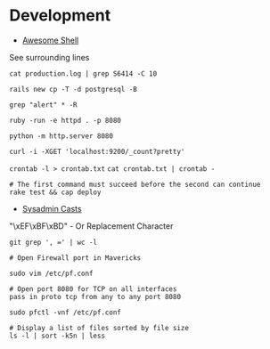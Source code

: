 # Development

* [Awesome Shell](https://github.com/alebcay/awesome-shell)

See surrounding lines

`cat production.log | grep S6414 -C 10`

`rails new cp -T -d postgresql -B`

`grep "alert" * -R`

`ruby -run -e httpd . -p 8080`

`python -m http.server 8080`

`curl -i -XGET 'localhost:9200/_count?pretty'`

`crontab -l > crontab.txt`
`cat crontab.txt | crontab -`

```
# The first command must succeed before the second can continue
rake test && cap deploy
```

* [Sysadmin Casts](http://sysadmincasts.com/)

"\xEF\xBF\xBD" - Or Replacement Character

`git grep ', =' | wc -l`

```
# Open Firewall port in Mavericks

sudo vim /etc/pf.conf

# Open port 8080 for TCP on all interfaces
pass in proto tcp from any to any port 8080

sudo pfctl -vnf /etc/pf.conf
```

```
# Display a list of files sorted by file size
ls -l | sort -k5n | less
```